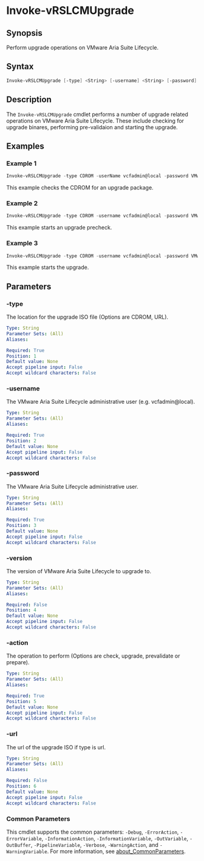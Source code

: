# Invoke-vRSLCMUpgrade

## Synopsis

Perform upgrade operations on VMware Aria Suite Lifecycle.

## Syntax

```powershell
Invoke-vRSLCMUpgrade [-type] <String> [-username] <String> [-password] <String> [[-version] <String>] [-action] <String> [[-url] <String>] [<CommonParameters>]
```

## Description

The `Invoke-vRSLCMUpgrade` cmdlet performs a number of upgrade related operations on VMware Aria Suite Lifecycle.
These include checking for upgrade binares, performing pre-validaion and starting the upgrade.

## Examples

### Example 1

```powershell
Invoke-vRSLCMUpgrade -type CDROM -userName vcfadmin@local -password VMw@re1! -action check
```

This example checks the CDROM for an upgrade package.

### Example 2

```powershell
Invoke-vRSLCMUpgrade -type CDROM -username vcfadmin@local -password VMw@re1! -action prevalidate
```

This example starts an upgrade precheck.

### Example 3

```powershell
Invoke-vRSLCMUpgrade -type CDROM -username vcfadmin@local -password VMw@re1! -version "8.16.0.4" -action upgrade
```

This example starts the upgrade.

## Parameters

### -type

The location for the upgrade ISO file (Options are CDROM, URL).

```yaml
Type: String
Parameter Sets: (All)
Aliases:

Required: True
Position: 1
Default value: None
Accept pipeline input: False
Accept wildcard characters: False
```

### -username

The VMware Aria Suite Lifecycle administrative user (e.g. vcfadmin@local).

```yaml
Type: String
Parameter Sets: (All)
Aliases:

Required: True
Position: 2
Default value: None
Accept pipeline input: False
Accept wildcard characters: False
```

### -password

The VMware Aria Suite Lifecycle administrative user.

```yaml
Type: String
Parameter Sets: (All)
Aliases:

Required: True
Position: 3
Default value: None
Accept pipeline input: False
Accept wildcard characters: False
```

### -version

The version of VMware Aria Suite Lifecycle to upgrade to.

```yaml
Type: String
Parameter Sets: (All)
Aliases:

Required: False
Position: 4
Default value: None
Accept pipeline input: False
Accept wildcard characters: False
```

### -action

The operation to perform (Options are check, upgrade, prevalidate or prepare).

```yaml
Type: String
Parameter Sets: (All)
Aliases:

Required: True
Position: 5
Default value: None
Accept pipeline input: False
Accept wildcard characters: False
```

### -url

The url of the upgrade ISO if type is url.

```yaml
Type: String
Parameter Sets: (All)
Aliases:

Required: False
Position: 6
Default value: None
Accept pipeline input: False
Accept wildcard characters: False
```

### Common Parameters

This cmdlet supports the common parameters: `-Debug`, `-ErrorAction`, `-ErrorVariable`, `-InformationAction`, `-InformationVariable`, `-OutVariable`, `-OutBuffer`, `-PipelineVariable`, `-Verbose`, `-WarningAction`, and `-WarningVariable`. For more information, see [about_CommonParameters](http://go.microsoft.com/fwlink/?LinkID=113216).
